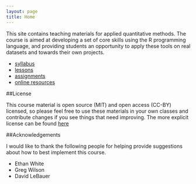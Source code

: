 ```yaml
---
layout: page
title: Home
---
```


This site contains teaching materials for applied quantitative methods. The course is aimed at developing a set of core skills using the R programming 
language, and providing students an opportunity to apply these tools on real datasets and towards their own projects.

* [syllabus](./syllabus)
* [lessons](./lessons)
* [assignments](./assignments)
* [online resources](./resources)

##License

This course material is open source (MIT) and open access (CC-BY) licensed, so please feel free to use these materials in your own classes and contribute changes if you see things that need improving. The more explicit license can 
be found [here](./LICENSE)

##Acknowledgements

I would like to thank the following people for helping provide suggestions about how to best implement this course.

* Ethan White
* Greg Wilson
* David LeBauer

